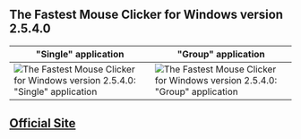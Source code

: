The Fastest Mouse Clicker for Windows version 2.5.4.0
-----------------------------------------------------

"Single" application | "Group" application
----- | -----
![The Fastest Mouse Clicker for Windows version 2.5.4.0: "Single" application](docs/screenshots_new/v2.5.4.0/mw_v2.5.4.0.jpg?raw=true) | ![The Fastest Mouse Clicker for Windows version 2.5.4.0: "Group" application](docs/screenshots_new/v2.5.4.0/mw_groupapp_v2.5.4.0.jpg?raw=true)

[Official Site](https://windows-2048.github.io/The-Fastest-Mouse-Clicker-for-Windows/)
--------------------------------------------------------------------------------------

